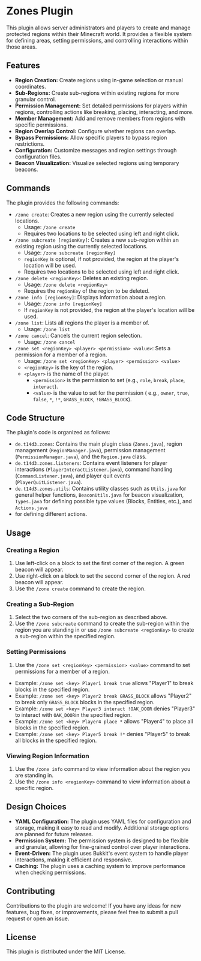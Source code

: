 # Zones Plugin

This plugin allows server administrators and players to create and manage protected regions within their Minecraft
world. It provides a flexible system for defining areas, setting permissions, and controlling interactions within those
areas.

## Features

* **Region Creation:** Create regions using in-game selection or manual coordinates.
* **Sub-Regions:** Create sub-regions within existing regions for more granular control.
* **Permission Management:** Set detailed permissions for players within regions, controlling actions like breaking,
  placing, interacting, and more.
* **Member Management:** Add and remove members from regions with specific permissions.
* **Region Overlap Control:** Configure whether regions can overlap.
* **Bypass Permissions:** Allow specific players to bypass region restrictions.
* **Configuration:** Customize messages and region settings through configuration files.
* **Beacon Visualization:** Visualize selected regions using temporary beacons.

## Commands

The plugin provides the following commands:

* `/zone create`: Creates a new region using the currently selected locations.
    * Usage: `/zone create`
    * Requires two locations to be selected using left and right click.
* `/zone subcreate [regionKey]`: Creates a new sub-region within an existing region using the currently selected
  locations.
    * Usage: `/zone subcreate [regionKey]`
    * `regionKey` is optional, if not provided, the region at the player's location will be used.
    * Requires two locations to be selected using left and right click.
* `/zone delete <regionKey>`: Deletes an existing region.
    * Usage: `/zone delete <regionKey>`
    * Requires the `regionKey` of the region to be deleted.
* `/zone info [regionKey]`: Displays information about a region.
    * Usage: `/zone info [regionKey]`
    * If `regionKey` is not provided, the region at the player's location will be used.
* `/zone list`: Lists all regions the player is a member of.
    * Usage: `/zone list`
* `/zone cancel`: Cancels the current region selection.
    * Usage: `/zone cancel`
* `/zone set <regionKey> <player> <permission> <value>`: Sets a permission for a member of a region.
  * Usage: `/zone set <regionKey> <player> <permission> <value>`
  * `<regionKey>` is the key of the region.
  * `<player>` is the name of the player.
    * `<permission>` is the permission to set (e.g., `role`, `break`, `place`, `interact`).
    * `<value>` is the value to set for the permission (
      e.g., `owner`, `true`, `false`, `*`, `!*`, `GRASS_BLOCK`, `!GRASS_BLOCK`).

## Code Structure

The plugin's code is organized as follows:

* `de.t14d3.zones`: Contains the main plugin class (`Zones.java`), region management (`RegionManager.java`), permission
  management (`PermissionManager.java`), and the `Region.java` class.
* `de.t14d3.zones.listeners`: Contains event listeners for player interactions (`PlayerInteractListener.java`), command
  handling (`CommandListener.java`), and player quit events (`PlayerQuitListener.java`).
* `de.t14d3.zones.utils`: Contains utility classes such as `Utils.java` for general helper functions, `BeaconUtils.java`
  for beacon visualization, `Types.java` for defining possible type values (Blocks, Entities, etc.), and `Actions.java`
* for defining different actions.

## Usage

### Creating a Region

1. Use left-click on a block to set the first corner of the region. A green beacon will appear.
2. Use right-click on a block to set the second corner of the region. A red beacon will appear.
3. Use the `/zone create` command to create the region.

### Creating a Sub-Region

1. Select the two corners of the sub-region as described above.
2. Use the `/zone subcreate` command to create the sub-region within the region you are standing in or
   use `/zone subcreate <regionKey>` to create a sub-region within the specified region.

### Setting Permissions

1. Use the `/zone set <regionKey> <permission> <value>` command to set permissions for a member of a region.
  * Example: `/zone set <key> Player1 break true` allows "Player1" to break blocks in the specified region.
  * Example: `/zone set <key> Player2 break GRASS_BLOCK` allows "Player2" to break only `GRASS_BLOCK` blocks
    in the specified region.
  * Example: `/zone set <key> Player3 interact !OAK_DOOR` denies "Player3" to interact with `OAK_DOOR`in
    the specified region.
  * Example: `/zone set <key> Player4 place *` allows "Player4" to place all blocks in the specified region.
  * Example: `/zone set <key> Player5 break !*` denies "Player5" to break all blocks in the specified region.

### Viewing Region Information

1. Use the `/zone info` command to view information about the region you are standing in.
2. Use the `/zone info <regionKey>` command to view information about a specific region.

## Design Choices

* **YAML Configuration:** The plugin uses YAML files for configuration and storage, making it easy to read and modify.
  Additional storage options are planned for future releases.
* **Permission System:** The permission system is designed to be flexible and granular, allowing for fine-grained
  control over player interactions.
* **Event-Driven:** The plugin uses Bukkit's event system to handle player interactions, making it efficient and
  responsive.
* **Caching:** The plugin uses a caching system to improve performance when checking permissions.

## Contributing

Contributions to the plugin are welcome! If you have any ideas for new features, bug fixes, or improvements, please feel
free to submit a pull request or open an issue.

## License

This plugin is distributed under the MIT License.
